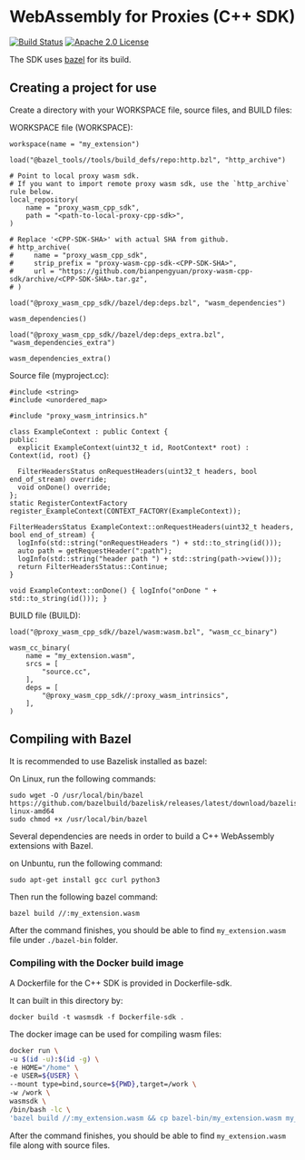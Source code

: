 # WebAssembly for Proxies (C++ SDK)

[![Build Status][build-badge]][build-link]
[![Apache 2.0 License][license-badge]][license-link]

The SDK uses [bazel](https://bazel.build/) for its build. 


## Creating a project for use

Create a directory with your WORKSPACE file, source files, and BUILD files:

WORKSPACE file (WORKSPACE):

```
workspace(name = "my_extension")

load("@bazel_tools//tools/build_defs/repo:http.bzl", "http_archive")

# Point to local proxy wasm sdk. 
# If you want to import remote proxy wasm sdk, use the `http_archive` rule below.
local_repository(
    name = "proxy_wasm_cpp_sdk",
    path = "<path-to-local-proxy-cpp-sdk>",
)

# Replace '<CPP-SDK-SHA>' with actual SHA from github.
# http_archive(
#     name = "proxy_wasm_cpp_sdk",
#     strip_prefix = "proxy-wasm-cpp-sdk-<CPP-SDK-SHA>",
#     url = "https://github.com/bianpengyuan/proxy-wasm-cpp-sdk/archive/<CPP-SDK-SHA>.tar.gz",
# )

load("@proxy_wasm_cpp_sdk//bazel/dep:deps.bzl", "wasm_dependencies")

wasm_dependencies()

load("@proxy_wasm_cpp_sdk//bazel/dep:deps_extra.bzl", "wasm_dependencies_extra")

wasm_dependencies_extra()
```

Source file (myproject.cc):

```
#include <string>
#include <unordered_map>

#include "proxy_wasm_intrinsics.h"

class ExampleContext : public Context {
public:
  explicit ExampleContext(uint32_t id, RootContext* root) : Context(id, root) {}

  FilterHeadersStatus onRequestHeaders(uint32_t headers, bool end_of_stream) override;
  void onDone() override;
};
static RegisterContextFactory register_ExampleContext(CONTEXT_FACTORY(ExampleContext));

FilterHeadersStatus ExampleContext::onRequestHeaders(uint32_t headers, bool end_of_stream) {
  logInfo(std::string("onRequestHeaders ") + std::to_string(id()));
  auto path = getRequestHeader(":path");
  logInfo(std::string("header path ") + std::string(path->view()));
  return FilterHeadersStatus::Continue;
}

void ExampleContext::onDone() { logInfo("onDone " + std::to_string(id())); }
```

BUILD file (BUILD):

```
load("@proxy_wasm_cpp_sdk//bazel/wasm:wasm.bzl", "wasm_cc_binary")

wasm_cc_binary(
    name = "my_extension.wasm",
    srcs = [
        "source.cc",
    ],
    deps = [
        "@proxy_wasm_cpp_sdk//:proxy_wasm_intrinsics",
    ],
)
```

## Compiling with Bazel

It is recommended to use Bazelisk installed as bazel:

On Linux, run the following commands:

```
sudo wget -O /usr/local/bin/bazel https://github.com/bazelbuild/bazelisk/releases/latest/download/bazelisk-linux-amd64
sudo chmod +x /usr/local/bin/bazel
```

Several dependencies are needs in order to build a C++ WebAssembly extensions with Bazel.

on Unbuntu, run the following command:

```
sudo apt-get install gcc curl python3
```

Then run the following bazel command:

```
bazel build //:my_extension.wasm
```

After the command finishes, you should be able to find `my_extension.wasm` file under `./bazel-bin` folder.

### Compiling with the Docker build image

A Dockerfile for the C++ SDK is provided in Dockerfile-sdk.

It can built in this directory by:

```
docker build -t wasmsdk -f Dockerfile-sdk .
```

The docker image can be used for compiling wasm files:

```bash
docker run \
-u $(id -u):$(id -g) \
-e HOME="/home" \
-e USER=${USER} \
--mount type=bind,source=${PWD},target=/work \
-w /work \
wasmsdk \
/bin/bash -lc \
'bazel build //:my_extension.wasm && cp bazel-bin/my_extension.wasm my_extension.wasm && bazel clean --expunge'
```

After the command finishes, you should be able to find `my_extension.wasm` file along with source files.

[build-badge]: https://github.com/proxy-wasm/proxy-wasm-cpp-sdk/workflows/C++/badge.svg?branch=master
[build-link]: https://github.com/proxy-wasm/proxy-wasm-cpp-sdk/actions?query=workflow%3AC%2B%2B+branch%3Amaster
[license-badge]: https://img.shields.io/github/license/proxy-wasm/proxy-wasm-cpp-sdk
[license-link]: https://github.com/proxy-wasm/proxy-wasm-cpp-sdk/blob/master/LICENSE
